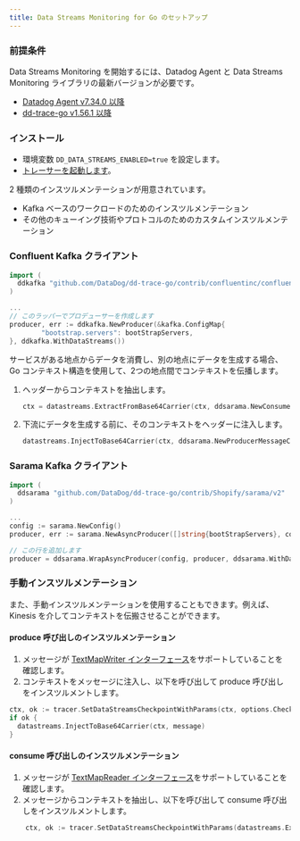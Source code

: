 ```yaml
---
title: Data Streams Monitoring for Go のセットアップ
---
```


### 前提条件

Data Streams Monitoring を開始するには、Datadog Agent と Data Streams Monitoring ライブラリの最新バージョンが必要です。
* [Datadog Agent v7.34.0 以降][1]
* [dd-trace-go v1.56.1 以降][2]

### インストール

- 環境変数 `DD_DATA_STREAMS_ENABLED=true` を設定します。
- [トレーサーを起動します][3]。

2 種類のインスツルメンテーションが用意されています。
- Kafka ベースのワークロードのためのインスツルメンテーション
- その他のキューイング技術やプロトコルのためのカスタムインスツルメンテーション

### Confluent Kafka クライアント

```go
import (
  ddkafka "github.com/DataDog/dd-trace-go/contrib/confluentinc/confluent-kafka-go/kafka.v2/v2"
)

...
// このラッパーでプロデューサーを作成します
producer, err := ddkafka.NewProducer(&kafka.ConfigMap{
        "bootstrap.servers": bootStrapServers,
}, ddkafka.WithDataStreams())

```

サービスがある地点からデータを消費し、別の地点にデータを生成する場合、Go コンテキスト構造を使用して、2つの地点間でコンテキストを伝播します。
1. ヘッダーからコンテキストを抽出します。
    ```go
    ctx = datastreams.ExtractFromBase64Carrier(ctx, ddsarama.NewConsumerMessageCarrier(message))
    ```

2. 下流にデータを生成する前に、そのコンテキストをヘッダーに注入します。
    ```go
    datastreams.InjectToBase64Carrier(ctx, ddsarama.NewProducerMessageCarrier(message))
    ```

### Sarama Kafka クライアント

```go
import (
  ddsarama "github.com/DataDog/dd-trace-go/contrib/Shopify/sarama/v2"
)

...
config := sarama.NewConfig()
producer, err := sarama.NewAsyncProducer([]string{bootStrapServers}, config)

// この行を追加します
producer = ddsarama.WrapAsyncProducer(config, producer, ddsarama.WithDataStreams())
```

### 手動インスツルメンテーション

また、手動インスツルメンテーションを使用することもできます。例えば、Kinesis を介してコンテキストを伝搬させることができます。

#### produce 呼び出しのインスツルメンテーション

1. メッセージが [TextMapWriter インターフェース](https://github.com/DataDog/dd-trace-go/blob/main/datastreams/propagation.go#L37)をサポートしていることを確認します。
2. コンテキストをメッセージに注入し、以下を呼び出して produce 呼び出しをインスツルメントします。

```go
ctx, ok := tracer.SetDataStreamsCheckpointWithParams(ctx, options.CheckpointParams{PayloadSize: getProducerMsgSize(msg)}, "direction:out", "type:kinesis", "topic:kinesis_arn")
if ok {
  datastreams.InjectToBase64Carrier(ctx, message)
}

```

#### consume 呼び出しのインスツルメンテーション

1. メッセージが [TextMapReader インターフェース](https://github.com/DataDog/dd-trace-go/blob/main/datastreams/propagation.go#L44)をサポートしていることを確認します。
2. メッセージからコンテキストを抽出し、以下を呼び出して consume 呼び出しをインスツルメントします。

```go
    ctx, ok := tracer.SetDataStreamsCheckpointWithParams(datastreams.ExtractFromBase64Carrier(context.Background(), message), options.CheckpointParams{PayloadSize: payloadSize}, "direction:in", "type:kinesis", "topic:kinesis_arn")
```

[1]: /ja/agent
[2]: https://github.com/DataDog/dd-trace-go
[3]: https://docs.datadoghq.com/ja/tracing/trace_collection/library_config/go/